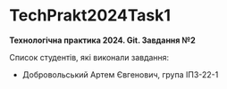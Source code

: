 # TechPrakt2024Task1
**Технологічна практика 2024. Git. Завдання №2**

Список студентів, які виконали завдання:
* Добровольський Артем Євгенович, група ІПЗ-22-1

